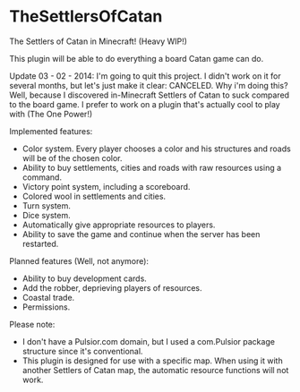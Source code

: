 TheSettlersOfCatan
==================

The Settlers of Catan in Minecraft! (Heavy WIP!)

This plugin will be able to do everything a board Catan game can do.

Update 03 - 02 - 2014:
I'm going to quit this project. I didn't work on it for several months, but let's just make it clear: CANCELED.
Why i'm doing this? Well, because I discovered in-Minecraft Settlers of Catan to suck compared to the board game. I prefer to work on a plugin that's actually cool to play with (The One Power!)

Implemented features:
  - Color system. Every player chooses a color and his structures and roads will be of the chosen color.
  - Ability to buy settlements, cities and roads with raw resources using a command.
  - Victory point system, including a scoreboard.
  - Colored wool in settlements and cities.
  - Turn system.
  - Dice system.
  - Automatically give appropriate resources to players.
  - Ability to save the game and continue when the server has been restarted.

Planned features (Well, not anymore):
  - Ability to buy development cards.
  - Add the robber, deprieving players of resources.
  - Coastal trade.
  - Permissions.

Please note:
  - I don't have a Pulsior.com domain, but I used a com.Pulsior package structure
    since it's conventional.
  - This plugin is designed for use with a specific map. When using it with another Settlers of Catan map, the
  automatic resource functions will not work.
